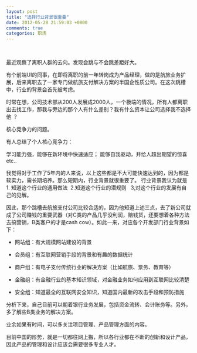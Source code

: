 ```yaml
---
layout: post
title: "选择行业背景很重要"
date: 2012-05-28 21:59:03 +0800
comments: true
categories: 职场
---
```

<p></p><p><span><br></span></p><p></p><p></p><p>最近观察了离职人群的去向。发现会跳与不会跳差距好大。</p><p>有个前端UI的同事，在即将离职的前一年转岗成为产品经理，做的是航旅业务扩展，后来离职去了一家专门做航旅支付解决方案的半国企性质公司。在这次跳槽中，行业的背景会首先被考虑。</p><p>时常在想，公司技术部从200人发展成2000人，一个极端的情况，所有人都离职出去找工作，那我与旁边的那个人有什么差别？我有什么资本让公司选择我不选择他 ？</p><p>核心竞争力的问题。</p><p>有人总结了个人核心竞争力：</p><p>学习能力强，能够在新环境中快速适应； 能够自我驱动，并给人超出期望的惊喜 etc..</p><p>我觉得对于工作了5年内的人来说，以上这些都是不大可能快速达到的，因为都是软实力，需长期培养。那么短期内，行业背景就很重要了。 行业背景我认为就是 1. 知道这个行业的通用做法 &nbsp;2.知道这个行业的潜规则 &nbsp;&nbsp;3,对这个行业的发展有自己的见解。</p><p>因此，那个跳槽去航旅支付公司比较合适的，因为他知道上述三点，去了新公司就成了公司赚钱的重要武器（对C类的产品几乎没利润，赔钱货，还要想着各种方法去搞营销，B类客户的才是cash cow）。如此一来，对应各个开发部门行业背景如下：</p><p> </p><ul><li><p>网站组：有大规模网站建设的背景</p></li><li><p>会员组：有互联网营销手段的背景和有趣的数据统计</p></li><li><p>商户组：有电子支付传统行业的解决方案（比如航旅、票务、教育等）</p></li><li><p>金融组：有金融行业的基本知识领域，对金融业务如何应用到互联网比较清楚</p></li><li><p>安全组：知道最全的互联网安全知识，知道国内最新的攻击手段和预防措施</p></li></ul><p> </p><p>分析下来，自己目前可以朝着银行业务发展，包括资金流转、会计账务等。另外，多了解些B类业务的解决方案。</p><p>业余如果有时间，可以多关注项目管理、产品管理方面的内容。</p><p>目前中国的形势，就是一切都往网上搬，所以各行业都在不断的创新和设计产品，因此产品的管理和设计应该会需要很多专业人才。</p><p></p><p></p><p></p>
